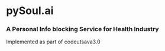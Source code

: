 # pySoul.ai
### A Personal Info blocking Service for Health Industry
Implemented as part of codeutsava3.0


